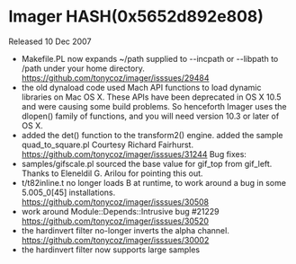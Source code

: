 # Imager HASH(0x5652d892e808)

Released 10 Dec 2007

- Makefile.PL now expands ~/path supplied to --incpath or --libpath to /path under your home directory. https://github.com/tonycoz/imager/isssues/29484 
- the old dynaload code used Mach API functions to load dynamic libraries on Mac OS X. These APIs have been deprecated in OS X 10.5 and were causing some build problems. So henceforth Imager uses the dlopen() family of functions, and you will need version 10.3 or later of OS X. 
- added the det() function to the transform2() engine. added the sample quad_to_square.pl Courtesy Richard Fairhurst. https://github.com/tonycoz/imager/isssues/31244 Bug fixes: 
- samples/gifscale.pl sourced the base value for gif_top from gif_left. Thanks to Eleneldil G. Arilou for pointing this out. 
- t/t82inline.t no longer loads B at runtime, to work around a bug in some 5.005_0[45] installations. https://github.com/tonycoz/imager/isssues/30508 
- work around Module::Depends::Intrusive bug #21229 https://github.com/tonycoz/imager/isssues/30520 
- the hardinvert filter no-longer inverts the alpha channel. https://github.com/tonycoz/imager/isssues/30002 
- the hardinvert filter now supports large samples